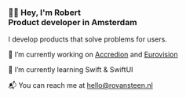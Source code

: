 ### 👋🏻 Hey, I'm Robert<br />Product developer in Amsterdam

I develop products that solve problems for users.

🔭 I’m currently working on [Accredion](https://www.accredion.com) and [Eurovision](https://eurovision.tv)

🌱 I’m currently learning Swift & SwiftUI

📬 You can reach me at [hello@rovansteen.nl](mailto:hello@rovansteen.nl)
